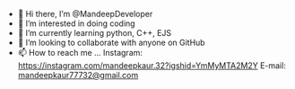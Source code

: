 - 👋 Hi there, I’m @MandeepDeveloper
- 👀 I’m interested in doing coding
- 🌱 I’m currently learning python, C++, EJS
- 💞️ I’m looking to collaborate with anyone on GitHub
- 📫 How to reach me ...
Instagram: https://instagram.com/mandeepkaur.32?igshid=YmMyMTA2M2Y
E-mail: mandeepkaur77732@gmail.com

<!---
MandeepDeveloper/MandeepDeveloper is a ✨ special ✨ repository because its `README.md` (this file) appears on your GitHub profile.
You can click the Preview link to take a look at your changes.
--->
